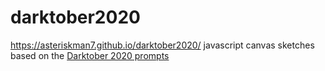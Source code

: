 # darktober2020
https://asteriskman7.github.io/darktober2020/
javascript canvas sketches based on the [Darktober 2020 prompts](https://www.reddit.com/r/darktober/comments/il1n6y/we_present_the_2020_darktober_list_this_is_our/)
